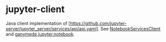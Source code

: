 jupyter-client
==============

Java client implementation of
[https://github.com/jupyter-server/jupyter_server/services/api/api.yaml].
See [NotebookServicesClient] and [ganymede.jupyter.notebook].

[https://github.com/jupyter-server/jupyter_server/services/api/api.yaml]: https://github.com/jupyter-server/jupyter_server/blob/v2.6.0/jupyter_server/services/api/api.yaml

[NotebookServicesClient]: https://allen-ball.github.io/ganymede/ganymede/jupyter/NotebookServicesClient.html
[ganymede.jupyter.notebook]: https://allen-ball.github.io/ganymede/ganymede/jupyter/notebook/package-summary.html
